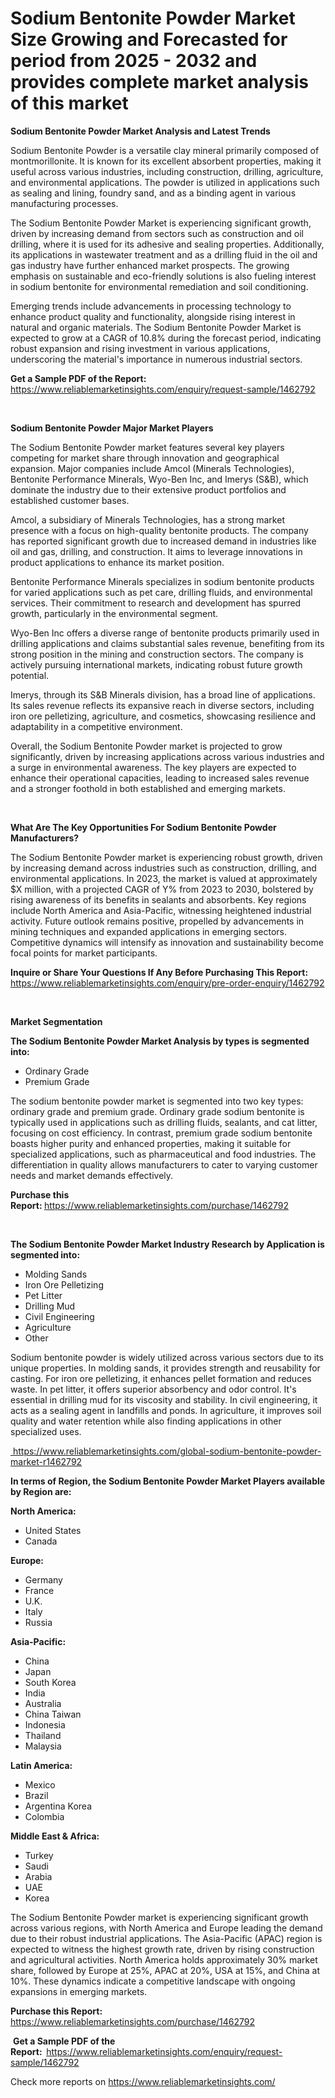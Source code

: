 <p><h1>Sodium Bentonite Powder Market Size Growing and Forecasted for period from 2025 - 2032 and provides complete market analysis of this market</h1></p><p><strong>Sodium Bentonite Powder Market Analysis and Latest Trends</strong></p>
<p><p>Sodium Bentonite Powder is a versatile clay mineral primarily composed of montmorillonite. It is known for its excellent absorbent properties, making it useful across various industries, including construction, drilling, agriculture, and environmental applications. The powder is utilized in applications such as sealing and lining, foundry sand, and as a binding agent in various manufacturing processes.</p><p>The Sodium Bentonite Powder Market is experiencing significant growth, driven by increasing demand from sectors such as construction and oil drilling, where it is used for its adhesive and sealing properties. Additionally, its applications in wastewater treatment and as a drilling fluid in the oil and gas industry have further enhanced market prospects. The growing emphasis on sustainable and eco-friendly solutions is also fueling interest in sodium bentonite for environmental remediation and soil conditioning.</p><p>Emerging trends include advancements in processing technology to enhance product quality and functionality, alongside rising interest in natural and organic materials. The Sodium Bentonite Powder Market is expected to grow at a CAGR of 10.8% during the forecast period, indicating robust expansion and rising investment in various applications, underscoring the material's importance in numerous industrial sectors.</p></p>
<p><strong>Get a Sample PDF of the Report:&nbsp;</strong> <a href="https://www.reliablemarketinsights.com/enquiry/request-sample/1462792?utm_campaign=3540&utm_medium=2&utm_source=Github&utm_content=ia&utm_term=01042025&utm_id=sodium-bentonite-powder">https://www.reliablemarketinsights.com/enquiry/request-sample/1462792</a></p>
<p>&nbsp;</p>
<p><strong>Sodium Bentonite Powder Major Market Players</strong></p>
<p><p>The Sodium Bentonite Powder market features several key players competing for market share through innovation and geographical expansion. Major companies include Amcol (Minerals Technologies), Bentonite Performance Minerals, Wyo-Ben Inc, and Imerys (S&B), which dominate the industry due to their extensive product portfolios and established customer bases.</p><p>Amcol, a subsidiary of Minerals Technologies, has a strong market presence with a focus on high-quality bentonite products. The company has reported significant growth due to increased demand in industries like oil and gas, drilling, and construction. It aims to leverage innovations in product applications to enhance its market position.</p><p>Bentonite Performance Minerals specializes in sodium bentonite products for varied applications such as pet care, drilling fluids, and environmental services. Their commitment to research and development has spurred growth, particularly in the environmental segment.</p><p>Wyo-Ben Inc offers a diverse range of bentonite products primarily used in drilling applications and claims substantial sales revenue, benefiting from its strong position in the mining and construction sectors. The company is actively pursuing international markets, indicating robust future growth potential.</p><p>Imerys, through its S&B Minerals division, has a broad line of applications. Its sales revenue reflects its expansive reach in diverse sectors, including iron ore pelletizing, agriculture, and cosmetics, showcasing resilience and adaptability in a competitive environment.</p><p>Overall, the Sodium Bentonite Powder market is projected to grow significantly, driven by increasing applications across various industries and a surge in environmental awareness. The key players are expected to enhance their operational capacities, leading to increased sales revenue and a stronger foothold in both established and emerging markets.</p></p>
<p>&nbsp;</p>
<p><strong>What Are The Key Opportunities For Sodium Bentonite Powder Manufacturers?</strong></p>
<p><p>The Sodium Bentonite Powder market is experiencing robust growth, driven by increasing demand across industries such as construction, drilling, and environmental applications. In 2023, the market is valued at approximately $X million, with a projected CAGR of Y% from 2023 to 2030, bolstered by rising awareness of its benefits in sealants and absorbents. Key regions include North America and Asia-Pacific, witnessing heightened industrial activity. Future outlook remains positive, propelled by advancements in mining techniques and expanded applications in emerging sectors. Competitive dynamics will intensify as innovation and sustainability become focal points for market participants.</p></p>
<p><strong>Inquire or Share Your Questions If Any Before Purchasing This Report:</strong> <a href="https://www.reliablemarketinsights.com/enquiry/pre-order-enquiry/1462792?utm_campaign=3540&utm_medium=2&utm_source=Github&utm_content=ia&utm_term=01042025&utm_id=sodium-bentonite-powder">https://www.reliablemarketinsights.com/enquiry/pre-order-enquiry/1462792</a></p>
<p>&nbsp;</p>
<p><strong>Market Segmentation</strong></p>
<p><strong>The Sodium Bentonite Powder Market Analysis by types is segmented into:</strong></p>
<p><ul><li>Ordinary Grade</li><li>Premium Grade</li></ul></p>
<p><p>The sodium bentonite powder market is segmented into two key types: ordinary grade and premium grade. Ordinary grade sodium bentonite is typically used in applications such as drilling fluids, sealants, and cat litter, focusing on cost efficiency. In contrast, premium grade sodium bentonite boasts higher purity and enhanced properties, making it suitable for specialized applications, such as pharmaceutical and food industries. The differentiation in quality allows manufacturers to cater to varying customer needs and market demands effectively.</p></p>
<p><strong>Purchase this Report:&nbsp;</strong><a href="https://www.reliablemarketinsights.com/purchase/1462792?utm_campaign=3540&utm_medium=2&utm_source=Github&utm_content=ia&utm_term=01042025&utm_id=sodium-bentonite-powder">https://www.reliablemarketinsights.com/purchase/1462792</a></p>
<p>&nbsp;</p>
<p><strong>The Sodium Bentonite Powder Market Industry Research by Application is segmented into:</strong></p>
<p><ul><li>Molding Sands</li><li>Iron Ore Pelletizing</li><li>Pet Litter</li><li>Drilling Mud</li><li>Civil Engineering</li><li>Agriculture</li><li>Other</li></ul></p>
<p><p>Sodium bentonite powder is widely utilized across various sectors due to its unique properties. In molding sands, it provides strength and reusability for casting. For iron ore pelletizing, it enhances pellet formation and reduces waste. In pet litter, it offers superior absorbency and odor control. It's essential in drilling mud for its viscosity and stability. In civil engineering, it acts as a sealing agent in landfills and ponds. In agriculture, it improves soil quality and water retention while also finding applications in other specialized uses.</p></p>
<p><a href="https://www.reliablemarketinsights.com/global-sodium-bentonite-powder-market-r1462792?utm_campaign=3540&utm_medium=2&utm_source=Github&utm_content=ia&utm_term=01042025&utm_id=sodium-bentonite-powder">&nbsp;https://www.reliablemarketinsights.com/global-sodium-bentonite-powder-market-r1462792</a></p>
<p><strong>In terms of Region, the Sodium Bentonite Powder Market Players available by Region are:</strong></p>
<p>
    <p> <strong> North America: </strong>
        <ul>
            <li>United States</li>
            <li>Canada</li>
        </ul>
        </p> 
    <p> <strong> Europe: </strong>
        <ul>
            <li>Germany</li>
            <li>France</li>
            <li>U.K.</li>
            <li>Italy</li>
            <li>Russia</li>
        </ul>
        </p> 
    <p> <strong> Asia-Pacific: </strong>
        <ul>
            <li>China</li>
            <li>Japan</li>
            <li>South Korea</li>
            <li>India</li>
            <li>Australia</li>
            <li>China Taiwan</li>
            <li>Indonesia</li>
            <li>Thailand</li>
            <li>Malaysia</li>
        </ul>
        </p> 
    <p> <strong> Latin America: </strong>
        <ul>
            <li>Mexico</li>
            <li>Brazil</li>
            <li>Argentina Korea</li>
            <li>Colombia</li>
        </ul>
        </p> 
    <p> <strong> Middle East & Africa: </strong>
        <ul>
            <li>Turkey</li>
            <li>Saudi</li>
            <li>Arabia</li>
            <li>UAE</li>
            <li>Korea</li>
        </ul>
    </p>
    </p>
<p><p>The Sodium Bentonite Powder market is experiencing significant growth across various regions, with North America and Europe leading the demand due to their robust industrial applications. The Asia-Pacific (APAC) region is expected to witness the highest growth rate, driven by rising construction and agricultural activities. North America holds approximately 30% market share, followed by Europe at 25%, APAC at 20%, USA at 15%, and China at 10%. These dynamics indicate a competitive landscape with ongoing expansions in emerging markets.</p></p>
<p><strong>Purchase this Report: </strong><a href="https://www.reliablemarketinsights.com/purchase/1462792?utm_campaign=3540&utm_medium=2&utm_source=Github&utm_content=ia&utm_term=01042025&utm_id=sodium-bentonite-powder">https://www.reliablemarketinsights.com/purchase/1462792</a></p>
<p>&nbsp;<strong>Get a Sample PDF of the Report:&nbsp;&nbsp;</strong><a href="https://www.reliablemarketinsights.com/enquiry/request-sample/1462792?utm_campaign=3540&utm_medium=2&utm_source=Github&utm_content=ia&utm_term=01042025&utm_id=sodium-bentonite-powder">https://www.reliablemarketinsights.com/enquiry/request-sample/1462792</a></p>
<p><strong></strong></p>
<p>Check more reports on <a href="https://www.reliablemarketinsights.com/?utm_campaign=3540&utm_medium=2&utm_source=Github&utm_content=ia&utm_term=01042025&utm_id=sodium-bentonite-powder">https://www.reliablemarketinsights.com/</a></p>
